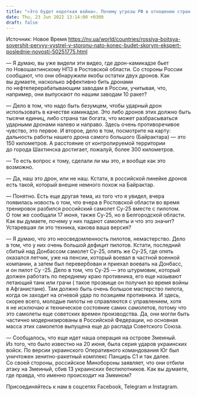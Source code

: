 ```yaml
---
title: "«Это будет короткая война». Почему угрозы РФ в отношении стран Балтии и НАТО только слова — разговор с военным экспертом"
date: Thu, 23 Jun 2022 13:14:00 +0300
draft: false
---
```

Источник: Новое Время https://nv.ua/world/countries/rossiya-boitsya-sovershit-pervyy-vystrel-v-storonu-nato-konec-budet-skorym-ekspert-poslednie-novosti-50251775.html


— Я думаю, вы уже видели эти видео, где дрон-камикадзе бьет по Новошахтинскому НПЗ в Ростовской области. Со стороны России сообщают, что они обнаружили якобы остатки двух дронов. Как вы думаете, насколько эффективно бить дронами по нефтеперерабатывающим заводам в России, учитывая, что, например, они выпускают по нашим заводам 10 ракет?

— Дело в том, что надо быть безумцем, чтобы ударный дрон использовать в качестве камикадзе. Это либо дронов этих должно быть тысячи единиц, либо страна так богата, что может разбрасываться ударными дронами налево и направо. Здесь очень противоречивое чувство, это первое. И второе, дело в том, посмотрите на карту: дальность работы нашего дрона самого большого (Байрактара) — это 150 километров. А расстояние от контролируемой территории до города Шахтинска достигает, пожалуй, более 300 километров.

— То есть вопрос к тому, сделали ли мы это, и вообще как это возможно.

— Да, наш это дрон, или не наш. Кстати, в российской линейке дронов есть такой, который внешне немного похож на Байрактар.

— Понятно. Есть еще другая тема, из того что я увидел, вчера появилась новость о том, что вчера в Ростовской области во время тренировок разбился российский самолет Су-25 вместе с пилотом. О том же сообщали 17 июня, также Су-25, но в Белгородской области. Как вы думаете, почему у них падают самолеты и что это значит? Устаревшая ли это техника, какова ваша версия?

— Я думаю, что это неосведомленность пилотов, немастерство. Дело в том, что у них очень большой дефицит пилотов. Кстати, последний сбитый над Донбассом самолет Су-25, опять же Су-25, где опять оказался летчик, уже на пенсии, который воевал в частной военной компании, а затем был перевербован и приехал воевать на Донбасс, и он пилот Су -25. Дело в том, что Су-25 — это штурмовик, который должен работать по переднему краю противника, его еще называют летающий танк или грачи ( такое прозвище он получил во время войны в Афганистане). Там должно быть очень большое мастерство пилота, когда он заходит на огневой удар по позициям противника. И здесь, скорее всего, молодые пилоты не справляются с управлением, хотя я не исключаю и техническое состояние самих самолетов, потому что это самолеты еще советских времен производства. Да, они могли быть частично модернизированы в Российской Федерации, но основная масса этих самолетов выпущена еще до распада Советского Союза.

— Сообщалось, что еще идет наша операция на острове Змеиный. Из того, что было известно на 20 июня, была серия ударов украинских войск. По версии украинского Оперативного командования Юг был уничтожен зенитно-ракетный комплекс Панцирь С1 и так далее. Со своей стороны, российское Минобороны заявляет, что они отбили атаку на Змеиный, сбив 13 украинских беспилотников. Как вы думаете, где правда, что именно происходит на Змеином?

Присоединяйтесь к нам в соцсетях Facebook, Telegram и Instagram.
